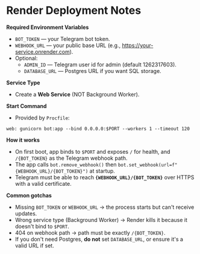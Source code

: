 # Render Deployment Notes

**Required Environment Variables**
- `BOT_TOKEN` — your Telegram bot token.
- `WEBHOOK_URL` — your public base URL (e.g., https://your-service.onrender.com).
- Optional: 
  - `ADMIN_ID` — Telegram user id for admin (default 1262317603).
  - `DATABASE_URL` — Postgres URL if you want SQL storage.

**Service Type**
- Create a **Web Service** (NOT Background Worker).

**Start Command**
- Provided by `Procfile`:
```
web: gunicorn bot:app --bind 0.0.0.0:$PORT --workers 1 --timeout 120
```

**How it works**
- On first boot, app binds to `$PORT` and exposes `/` for health, and `/{BOT_TOKEN}` as the Telegram webhook path.
- The app calls `bot.remove_webhook()` then `bot.set_webhook(url=f"{WEBHOOK_URL}/{BOT_TOKEN}")` at startup.
- Telegram must be able to reach **`{WEBHOOK_URL}/{BOT_TOKEN}`** over HTTPS with a valid certificate.

**Common gotchas**
- Missing `BOT_TOKEN` or `WEBHOOK_URL` -> the process starts but can't receive updates.
- Wrong service type (Background Worker) -> Render kills it because it doesn't bind to `$PORT`.
- 404 on webhook path -> path must be exactly `/{BOT_TOKEN}`.
- If you don't need Postgres, **do not** set `DATABASE_URL`, or ensure it's a valid URL if set.

